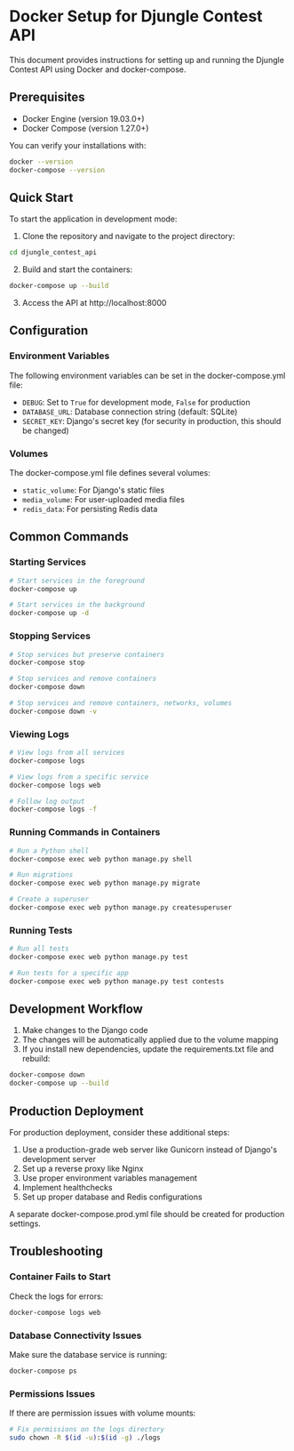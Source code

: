 # Docker Setup for Djungle Contest API

This document provides instructions for setting up and running the Djungle Contest API using Docker and docker-compose.

## Prerequisites

- Docker Engine (version 19.03.0+)
- Docker Compose (version 1.27.0+)

You can verify your installations with:
```bash
docker --version
docker-compose --version
```

## Quick Start

To start the application in development mode:

1. Clone the repository and navigate to the project directory:
```bash
cd djungle_contest_api
```

2. Build and start the containers:
```bash
docker-compose up --build
```

3. Access the API at http://localhost:8000

## Configuration

### Environment Variables

The following environment variables can be set in the docker-compose.yml file:

- `DEBUG`: Set to `True` for development mode, `False` for production
- `DATABASE_URL`: Database connection string (default: SQLite)
- `SECRET_KEY`: Django's secret key (for security in production, this should be changed)

### Volumes

The docker-compose.yml file defines several volumes:

- `static_volume`: For Django's static files
- `media_volume`: For user-uploaded media files
- `redis_data`: For persisting Redis data

## Common Commands

### Starting Services

```bash
# Start services in the foreground
docker-compose up

# Start services in the background
docker-compose up -d
```

### Stopping Services

```bash
# Stop services but preserve containers
docker-compose stop

# Stop services and remove containers
docker-compose down

# Stop services and remove containers, networks, volumes
docker-compose down -v
```

### Viewing Logs

```bash
# View logs from all services
docker-compose logs

# View logs from a specific service
docker-compose logs web

# Follow log output
docker-compose logs -f
```

### Running Commands in Containers

```bash
# Run a Python shell
docker-compose exec web python manage.py shell

# Run migrations
docker-compose exec web python manage.py migrate

# Create a superuser
docker-compose exec web python manage.py createsuperuser
```

### Running Tests

```bash
# Run all tests
docker-compose exec web python manage.py test

# Run tests for a specific app
docker-compose exec web python manage.py test contests
```

## Development Workflow

1. Make changes to the Django code
2. The changes will be automatically applied due to the volume mapping
3. If you install new dependencies, update the requirements.txt file and rebuild:
```bash
docker-compose down
docker-compose up --build
```

## Production Deployment

For production deployment, consider these additional steps:

1. Use a production-grade web server like Gunicorn instead of Django's development server
2. Set up a reverse proxy like Nginx
3. Use proper environment variables management
4. Implement healthchecks
5. Set up proper database and Redis configurations

A separate docker-compose.prod.yml file should be created for production settings.

## Troubleshooting

### Container Fails to Start

Check the logs for errors:
```bash
docker-compose logs web
```

### Database Connectivity Issues

Make sure the database service is running:
```bash
docker-compose ps
```

### Permissions Issues

If there are permission issues with volume mounts:
```bash
# Fix permissions on the logs directory
sudo chown -R $(id -u):$(id -g) ./logs
``` 